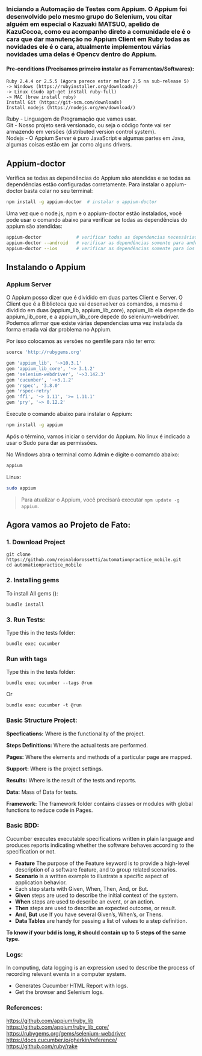 ### Iniciando a Automação de Testes com Appium. O Appium foi desenvolvido pelo mesmo grupo do Selenium, vou citar alguém em especial o Kazuaki MATSUO, apelido de KazuCocoa, como eu acompanho direto a comunidade ele é o cara que dar manutenção no Appium Client em Ruby todas as novidades ele é o cara, atualmente implementou várias novidades uma delas é Opencv dentro do Appium.

#### Pre-conditions (Precisamos primeiro instalar as Ferramentas/Softwares):

    Ruby 2.4.4 or 2.5.5 (Agora parece estar melhor 2.5 na sub-release 5)
    -> Windows (https://rubyinstaller.org/downloads/)
    -> Linux (sudo apt-get install ruby-full)
    -> MAC (brew install ruby)
    Install Git (https://git-scm.com/downloads)
    Install nodejs (https://nodejs.org/en/download/)

Ruby - Linguagem de Programação que vamos usar.  
Git - Nosso projeto será versionado, ou seja o código fonte vai ser armazendo em versões (distributed version control system).  
Nodejs - O Appium Server é puro JavaScript e algumas partes em Java, algumas coisas estão em .jar como alguns drivers.  


## Appium-doctor
Verifica se todas as dependências do Appium são atendidas e se todas as dependências estão configuradas corretamente. Para instalar o appium-doctor basta colar no seu terminal:
```bash
npm install -g appium-doctor  # instalar o appium-doctor
```
Uma vez que o node.js, npm e o appium-doctor estão instalados, você pode usar o comando abaixo para verificar se todas as dependências do appium são atendidas:

```bash
appium-doctor             # verificar todas as dependencias necessárias para usar o appium
appium-doctor --android   # verificar as dependências somente para android
appium-doctor --ios       # verificar as dependências somente para ios
```

## Instalando o Appium

### Appium Server
O Appium posso dizer que é dividido em duas partes Client e Server. O Client que é a Biblioteca que vai desenvolver os comandos, a mesma é dividido em duas (appium_lib, appium_lib_core), appium_lib ela depende do appium_lib_core, e a appium_lib_core depede do selenium-webdriver. Podemos afirmar que existe várias dependencias uma vez instalada da forma errada vai dar problema no Appium.

Por isso colocamos as versões no gemfile para não ter erro:
```ruby
source 'http://rubygems.org'

gem 'appium_lib', '~>10.3.1'
gem 'appium_lib_core', '~> 3.1.2'
gem 'selenium-webdriver', '~>3.142.3'
gem 'cucumber', '~>3.1.2'
gem 'rspec', '3.8.0'
gem 'rspec-retry'
gem 'ffi', '~> 1.11', '>= 1.11.1'
gem 'pry', '~> 0.12.2'
```

Execute o comando abaixo para instalar o Appium:
```bash
npm install -g appium
```

Após o término, vamos iniciar o servidor do Appium. No linux é indicado a usar o Sudo para dar as permissões.

No Windows abra o terminal como Admin e digite o comamdo abaixo: 
```bash
appium
```

Linux:
```bash
sudo appium
```

> Para atualizar o Appium, você precisará executar `npm update -g appium`.

## Agora vamos ao Projeto de Fato:

### 1. Download Project
```shell
git clone https://github.com/reinaldorossetti/automationpractice_mobile.git
cd automationpractice_mobile
```

### 2. Installing gems
To install All gems ():
```shell
bundle install
```

### 3. Run Tests: 
Type this in the tests folder:
```shell
bundle exec cucumber
```
### Run with tags
Type this in the tests folder:
```shell
bundle exec cucumber --tags @run
```
Or
```shell
bundle exec cucumber -t @run
```

### Basic Structure Project:

**Specfications:** Where is the functionality of the project.

**Steps Definitions:** Where the actual tests are performed.

**Pages:** Where the elements and methods of a particular page are mapped.

**Support:** Where is the project settings.

**Results:** Where is the result of the tests and reports.

**Data:** Mass of Data for tests.

 **Framework:** The framework folder contains classes or modules with global functions to reduce code in Pages.


### Basic BDD:
Cucumber executes executable specifications written in plain language and produces reports indicating whether the software behaves according to the specification or not.
- **Feature** The purpose of the Feature keyword is to provide a high-level description of a software feature, and to group related scenarios.
- **Scenario** is a written example to illustrate a specific aspect of application behavior.
- Each step starts with Given, When, Then, And, or But. 
- **Given** steps are used to describe the initial context of the system.  
- **When** steps are used to describe an event, or an action.  
- **Then** steps are used to describe an expected outcome, or result.  
- **And, But** use If you have several Given’s, When’s, or Thens.
- **Data Tables** are handy for passing a list of values to a step definition.

**To know if your bdd is long, it should contain up to 5 steps of the same type.**


### Logs:  
In computing, data logging is an expression used to describe the process of recording relevant events in a computer system.  

- Generates Cucumber HTML Report with logs.  
- Get the browser and Selenium logs.  

### References:
https://github.com/appium/ruby_lib  
https://github.com/appium/ruby_lib_core/  
https://rubygems.org/gems/selenium-webdriver  
https://docs.cucumber.io/gherkin/reference/  
https://github.com/ruby/rake

